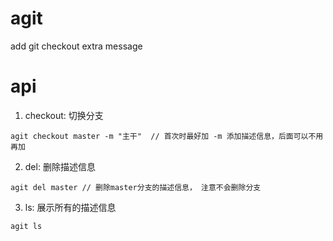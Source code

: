 # agit
add git checkout extra message

# api
1. checkout: 切换分支
  ```
  agit checkout master -m "主干"  // 首次时最好加 -m 添加描述信息，后面可以不用再加
  ```

2. del: 删除描述信息
  ```
  agit del master // 删除master分支的描述信息， 注意不会删除分支
  ```

3. ls: 展示所有的描述信息
  ```
  agit ls
  ```